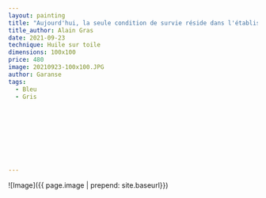 ```yaml
---
layout: painting
title: "Aujourd'hui, la seule condition de survie réside dans l'établissement d'un rapport plus humble avec la planète."     
title_author: Alain Gras                                                           
date: 2021-09-23
technique: Huile sur toile 
dimensions: 100x100
price: 480
image: 20210923-100x100.JPG
author: Garanse
tags:
  - Bleu
  - Gris
  
  
  
  
  
  
  
  
  
---
```

![Image]({{ page.image | prepend: site.baseurl}})


